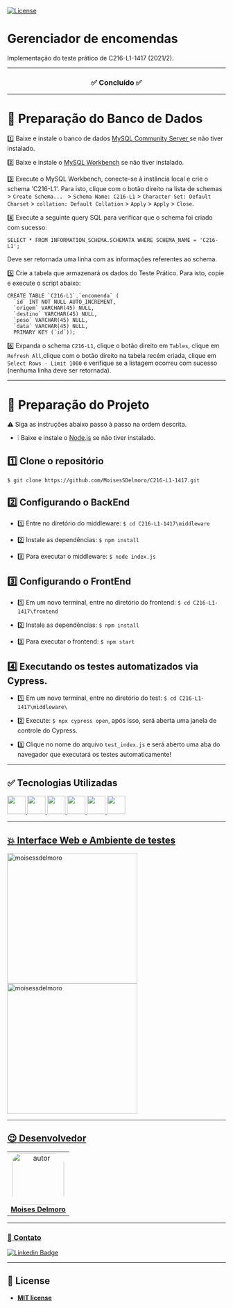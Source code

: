 [![License](https://img.shields.io/apm/l/vim-mode?color=blue)](http://badges.mit-license.org)

# Gerenciador de encomendas
Implementação do teste prático de C216-L1-1417 (2021/2).

---

<h3 align="center">✅ Concluído ✅</h3>

---
# :seedling: Preparação do Banco de Dados

:one: Baixe e instale o banco de dados <a href="https://dev.mysql.com/downloads/mysql/"> MySQL Community Server </a> se não tiver instalado.

:two: Baixe e instale o <a href="https://dev.mysql.com/downloads/workbench/">MySQL Workbench</a> se não tiver instalado.

:three: Execute o MySQL Workbench, conecte-se à instância local e crie o schema 'C216-L1'. Para isto, clique com o botão direito na lista de schemas > ```Create Schema... ``` > ```Schema Name: C216-L1``` > ```Character Set: Default Charset``` > ```collation: Default Collation``` > ```Apply``` > ```Apply``` > ```Close```.

:four: Execute a seguinte query SQL para verificar que o schema foi criado com sucesso:
```
SELECT * FROM INFORMATION_SCHEMA.SCHEMATA WHERE SCHEMA_NAME = 'C216-L1';
```
Deve ser retornada uma linha com as informações referentes ao schema.

:five: Crie a tabela que armazenará os dados do Teste Prático. Para isto, copie e execute o script abaixo:
```
CREATE TABLE `C216-L1`.`encomenda` (
  `id` INT NOT NULL AUTO_INCREMENT,
  `origem` VARCHAR(45) NULL,
  `destino` VARCHAR(45) NULL,
  `peso` VARCHAR(45) NULL,
  `data` VARCHAR(45) NULL,
  PRIMARY KEY (`id`));
````

:six: Expanda o schema ```C216-L1```, clique o botão direito em ```Tables```, clique em ```Refresh All```,clique com o botão direito na tabela recém criada, clique em ```Select Rows - Limit 1000``` e verifique se a listagem ocorreu com sucesso (nenhuma linha deve ser retornada).

---
# :seedling: Preparação do Projeto

:warning: Siga as instruções abaixo passo à passo na ordem descrita.

- :grey_exclamation: Baixe e instale o <a href="https://nodejs.org/en/">Node.js<a> se não tiver instalado.
  

## :one: Clone o repositório 
``` $ git clone https://github.com/MoisesSDelmoro/C216-L1-1417.git ```

## :two: Configurando o BackEnd

- :one: Entre no diretório do middleware: ``` $ cd C216-L1-1417\middleware ```

- :two: Instale as dependências: ```$ npm install ```

- :three: Para executar o middleware: ``` $ node index.js ```

## :three: Configurando o FrontEnd
  
- :one: Em um novo terminal, entre no diretório do frontend: ``` $ cd C216-L1-1417\frontend ```

- :two: Instale as dependências: ``` $ npm install ```

- :three: Para executar o frontend: ``` $ npm start ```  


## :four: Executando os testes automatizados via Cypress. 
  
- :one: Em um novo terminal, entre no diretório do test: ``` $ cd C216-L1-1417\middleware\ ```
  
- :two: Execute: ``` $ npx cypress open ```, após isso, será aberta uma janela de controle do Cypress.

- :three: Clique no nome do arquivo ```test_index.js``` e será aberto uma aba do navegador que executará os testes automaticamente!
  
---
  
## :white_check_mark: Tecnologias Utilizadas
<a href="https://nodejs.org/en/" target="_blank"><img height="42" src="https://seeklogo.com/images/N/nodejs-logo-FBE122E377-seeklogo.com.png" />
<a href="https://developer.mozilla.org/pt-BR/docs/Web/JavaScript" target="_blank"><img height="42" src="https://cdn.iconscout.com/icon/free/png-256/javascript-2752148-2284965.png" />
<a href="https://pt-br.reactjs.org/" target="_blank"><img height="42" src="https://cdn4.iconfinder.com/data/icons/logos-3/600/React.js_logo-512.png" />
<a href="https://developer.mozilla.org/pt-BR/docs/Web/CSS" target="_blank"><img height="42" src="https://cdn.pixabay.com/photo/2017/08/05/11/16/logo-2582747_960_720.png" />
<a href="https://www.cypress.io/" target="_blank"><img height="42" src="https://avatars.githubusercontent.com/u/8908513?s=280&v=4" />
<a href="https://www.mysql.com/" target="_blank"><img height="42" src="https://www.blogson.com.br/wp-content/uploads/2020/12/logo-mysql-mysql-logo-png-images-are-download-crazypng-211.png" />
    
---
  
## :collision: Interface Web e Ambiente de testes
<p align="left">
<img height="300" src="https://user-images.githubusercontent.com/57488202/144708618-4fd427f0-d9bc-4117-afa7-f5779a77d29a.png" alt="moisessdelmoro" />
<img height="300" src="https://user-images.githubusercontent.com/57488202/144708674-d766b26b-7ac5-4ac0-bd04-25dda035a398.png" alt="moisessdelmoro" />
</p>
  
---
  
## :wink: Desenvolvedor

<table  style="text-align:center; border: none" >
<tr>
<td align="center"> 
<a href="https://github.com/MoisesSDelmoro" styles="text-align:center;">
<img style="border-radius: 20%;" src="https://github.com/MoisesSDelmoro.png" width="120px;" alt="autor"/><br><strong> Moises Delmoro </strong>
</a>
</td>

</tr>
</table>

---
  
### :calling: Contato
  
[![Linkedin Badge](https://img.shields.io/badge/-Moises-blue?style=flat-square&logo=Linkedin&logoColor=white&link=https://www.linkedin.com/in/moises-s-delmoro-8747651ba/)](https://www.linkedin.com/in/moises-s-delmoro-8747651ba/)

---
## 📝 License
- **[MIT license](https://choosealicense.com/licenses/mit/)**
